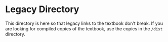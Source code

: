Legacy Directory
================

This directory is here so that legacy links to the textbook don't break.
If you are looking for compiled copies of the textbook, use the copies
in the `/dist` directory.
